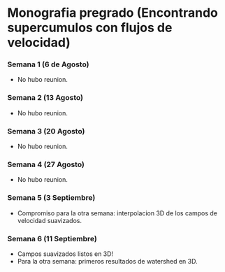 # Monografia pregrado (Encontrando supercumulos con flujos de velocidad)

### Semana 1 (6 de Agosto)

* No hubo reunion.

### Semana 2 (13 Agosto)

* No hubo reunion.

### Semana 3 (20 Agosto)

* No hubo reunion.

### Semana 4 (27 Agosto)

* No hubo reunion.

### Semana 5 (3 Septiembre)

* Compromiso para la otra semana: interpolacion 3D de los campos de velocidad suavizados.

### Semana 6 (11 Septiembre)

* Campos suavizados listos en 3D!
* Para la otra semana: primeros resultados de watershed en 3D.
